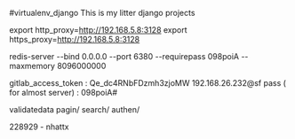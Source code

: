 #virtualenv_django
This is my litter django projects


export http_proxy=http://192.168.5.8:3128
export https_proxy=http://192.168.5.8:3128

redis-server --bind 0.0.0.0 --port 6380 --requirepass 098poiA --maxmemory 8096000000

gitlab_access_token : Qe_dc4RNbFDzmh3zjoMW
192.168.26.232@sf
pass ( for almost server) : 098poiA#



validatedata
pagin/
search/
authen/



228929 - nhattx

